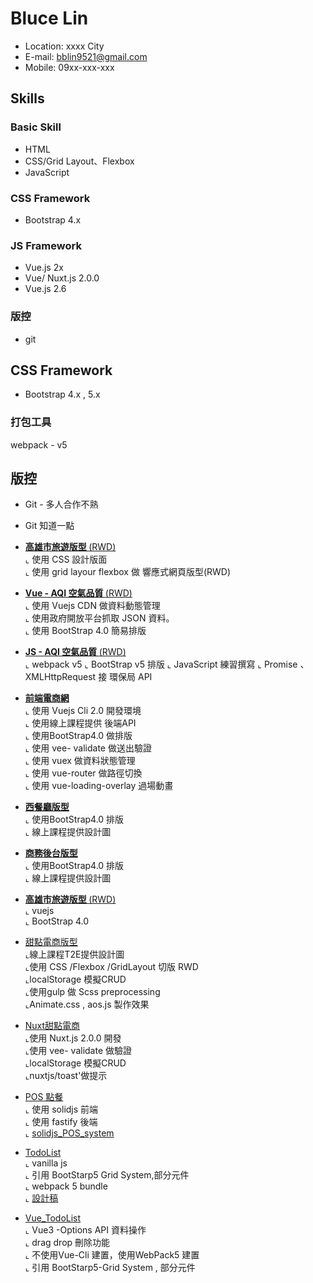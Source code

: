 # Bluce Lin

- Location: xxxx City
- E-mail: bblin9521@gmail.com
- Mobile: 09xx-xxx-xxx

## Skills

### Basic Skill

- HTML
- CSS/Grid Layout、Flexbox
- JavaScript

### CSS Framework

- Bootstrap 4.x

### JS Framework

- Vue.js 2x
- Vue/ Nuxt.js 2.0.0
- Vue.js 2.6

### 版控

- git

## CSS Framework

- Bootstrap 4.x , 5.x

### 打包工具

webpack - v5

## 版控

- Git - 多人合作不熟

- Git 知道一點

- <a href="https://barrylinx.github.io/T2EWeek/week2/T2EWeek2.html" target="_blank"><B> 高雄市旅遊版型 </B> (RWD)</a> <BR>
  ⌞ 使用 CSS 設計版面 <BR>
  ⌞ 使用 grid layour flexbox 做 響應式網頁版型(RWD)


- <a href= "https://github.com/barryLinx/Vue-PM25-homeWork" target="_blank"><B> Vue - AQI 空氣品質 </B> (RWD)</a> <BR>
  ⌞ 使用 Vuejs CDN 做資料動態管理  <BR>
  ⌞ 使用政府開放平台抓取 JSON 資料。<BR>
  ⌞ 使用 BootStrap 4.0 簡易排版
  
- <a href= "https://barrylinx.github.io/VanillaJS_PMAQI/dist/main.html" target="_blank"><B>JS - AQI 空氣品質 </B> (RWD)</a> <BR>
   ⌞ webpack v5
   ⌞ BootStrap v5 排版
   ⌞ JavaScript 練習撰寫
   ⌞ Promise 、 XMLHttpRequest 接 環保局 API

- <a href="https://barrylinx.github.io/vue-tryShopping/dist/#/" target="_blank"><B> 前端電商網 </B> </a> <BR>
  ⌞ 使用 Vuejs Cli 2.0 開發環境  <BR>
  ⌞ 使用線上課程提供 後端API <BR>
  ⌞ 使用BootStrap4.0 做排版  <BR>
  ⌞ 使用 vee- validate 做送出驗證  <BR>
  ⌞ 使用 vuex 做資料狀態管理  <BR>
  ⌞ 使用 vue-router 做路徑切換  <BR>
  ⌞ 使用 vue-loading-overlay 過場動畫  <BR>

 - <a href="https://barrylinx.github.io/bootstarp4Dashboard/restrant.html#" target="_blank"><B> 西餐廳版型 </B> </a> <BR> 
  ⌞ 使用BootStrap4.0 排版  <BR>
  ⌞ 線上課程提供設計圖   <BR>

- <a href="https://barrylinx.github.io/bootstarp4Dashboard/DashBoard_relay.html#" target="_blank"><B>商務後台版型  </B> </a> <BR> 
  ⌞ 使用BootStrap4.0 排版  <BR>
  ⌞ 線上課程提供設計圖  <BR>

 - <a href="https://barrylinx.github.io/Demo/" target="_blank"><B> 高雄市旅遊版型 </B> (RWD)</a> <BR>
  ⌞ vuejs <BR>
  ⌞ BootStrap 4.0 

 - <a href="https://barrylinx.github.io/T2E_Sweet/public/sweet.html">甜點電商版型</a>  
  ⌞線上課程T2E提供設計圖  <BR>
  ⌞使用 CSS /Flexbox /GridLayout 切版 RWD   <BR>
  ⌞localStorage 模擬CRUD  <BR>
  ⌞使用gulp 做 Scss preprocessing  <BR>
  ⌞Animate.css , aos.js 製作效果

- <a href="https://barrylinx.github.io/Text_Nuxt_sweet/">Nuxt甜點電商</a>   <BR>
  ⌞使用 Nuxt.js 2.0.0 開發  <BR>
  ⌞使用 vee- validate 做驗證  <BR>
  ⌞localStorage 模擬CRUD  <BR>
  ⌞nuxtjs/toast'做提示  <BR>

- <a href="https://pos.zeabur.app">POS 點餐</a> <BR>
  ⌞ 使用 solidjs 前端 <BR>
  ⌞ 使用 fastify 後端 <BR>
  ⌞ [solidjs_POS_system](https://github.com/barryLinx/solidjs_POS_system) <BR>
  
  
- <a href="https://github.com/barryLinx/ToDolLst_F2e" /> TodoList</a>  <BR>
  ⌞ vanilla js   <BR> 
  ⌞ 引用 BootStarp5 Grid System,部分元件  <BR>
  ⌞ webpack 5 bundle  <BR>
  ⌞ [設計稿](https://bit.ly/2HfaR2M)  <BR>
  
- <a href="https://barrylinx.github.io/vueToDo/dist/main.html" /> Vue_TodoList</a>  <BR>
  ⌞ Vue3 -Options API 資料操作 <BR>
  ⌞ drag drop 刪除功能 <BR>
  ⌞ 不使用Vue-Cli 建置，使用WebPack5 建置 <BR>
  ⌞ 引用 BootStarp5-Grid System , 部分元件 <BR>
  
